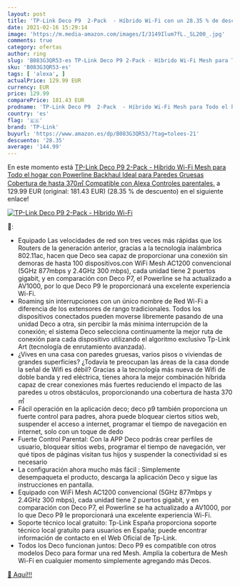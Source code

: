 ```yaml
---
layout: post
title: 'TP-Link Deco P9  2-Pack  - Híbrido Wi-Fi con un 28.35 % de descuento'
date: 2021-02-16 15:29:14
image: 'https://m.media-amazon.com/images/I/3149Ilum7fL._SL200_.jpg'
comments: true
category: ofertas
author: ring
slug: 'B083G3QR53-es TP-Link Deco P9 2-Pack - Híbrido Wi-Fi Mesh para Todo el...'
sku: 'B083G3QR53-es'
tags: [ 'alexa', ]
actualPrice: 129.99 EUR
currency: EUR
price: 129.99
comparePrice: 181.43 EUR
prodname: 'TP-Link Deco P9  2-Pack  - Híbrido Wi-Fi Mesh para Todo el hogar con Powerline Backhaul  Ideal para Paredes Gruesas  Cobertura de hasta 370㎡  Compatible con Alexa  Controles parentales.'
country: 'es'
flag: '🇪🇸'
brand: 'TP-Link'
buyurl: 'https://www.amazon.es/dp/B083G3QR53/?tag=tolees-21'
descuento: '28.35'
average: '144.99'
---
```


En este momento está [TP-Link Deco P9  2-Pack  - Híbrido Wi-Fi Mesh para Todo el hogar con Powerline Backhaul  Ideal para Paredes Gruesas  Cobertura de hasta 370㎡  Compatible con Alexa  Controles parentales.](https://www.amazon.es/dp/B083G3QR53/?tag=tolees-21) a 129.99 EUR (original: 181.43 EUR) (28.35 %  de descuento) en el siguiente enlace!

[![TP-Link Deco P9  2-Pack  - Híbrido Wi-Fi](https://m.media-amazon.com/images/I/3149Ilum7fL._SL200_.jpg)](https://www.amazon.es/dp/B083G3QR53/?tag=tolees-21)

🔎:

- Equipado Las velocidades de red son tres veces más rápidas que los Routers de la generación anterior, gracias a la tecnología inalámbrica 802.11ac, hacen que Deco sea capaz de proporcionar una conexión sin demoras de hasta 100 dispositivos.con WiFi Mesh AC1200 convencional (5GHz 877mbps y 2.4GHz 300 mbps), cada unidad tiene 2 puertos gigabit, y en comparación con Deco P7, el Powerline se ha actualizado a AV1000, por lo que Deco P9 le proporcionará una excelente experiencia Wi-Fi.
- Roaming sin interrupciones con un único nombre de Red Wi-Fi a diferencia de los extensores de rango tradicionales. Todos los dispositivos conectados pueden moverse libremente pasando de una unidad Deco a otra, sin percibir la más mínima interrupción de la conexión; el sistema Deco selecciona continuamente la mejor ruta de conexión para cada dispositivo utilizando el algoritmo exclusivo Tp-Link Art (tecnología de enrutamiento avanzada).
- ¿Vives en una casa con paredes gruesas, varios pisos o viviendas de grandes superficies? ¿Todavía te preocupan las áreas de la casa donde la señal de Wifi es débil? Gracias a la tecnología más nueva de Wifi de doble banda y red eléctrica, tienes ahora la mejor combinación híbrida capaz de crear conexiones más fuertes reduciendo el impacto de las paredes u otros obstáculos, proporcionando una cobertura de hasta 370㎡
- Fácil operación en la aplicación deco; deco p9 también proporciona un fuerte control para padres, ahora puede bloquear ciertos sitios web, suspender el acceso a internet, programar el tiempo de navegación en internet, solo con un toque de dedo
- Fuerte Control Parental: Con la APP Deco podrás crear perfiles de usuario, bloquear sitios webs, programar el tiempo de navegación, ver qué tipos de páginas visitan tus hijos y suspender la conectividad si es necesario
- La configuración ahora mucho más fácil : Simplemente desempaqueta el producto, descarga la aplicación Deco y sigue las instrucciones en pantalla.
- Equipado con WiFi Mesh AC1200 convencional (5GHz 877mbps y 2.4GHz 300 mbps), cada unidad tiene 2 puertos gigabit, y en comparación con Deco P7, el Powerline se ha actualizado a AV1000, por lo que Deco P9 le proporcionará una excelente experiencia Wi-Fi.
- Soporte técnico local gratuito: Tp-Link España proporciona soporte técnico local gratuito para usuarios en España; puede encontrar información de contacto en el Web Oficial de Tp-Link.
- Todos los Deco funcionan juntos: Deco P9 es compatible con otros modelos Deco para formar una red Mesh. Amplía la cobertura de Mesh Wi-Fi en cualquier momento simplemente agregando más Decos.

[🛒 Aquí!!!](https://www.amazon.es/dp/B083G3QR53/?tag=tolees-21)
